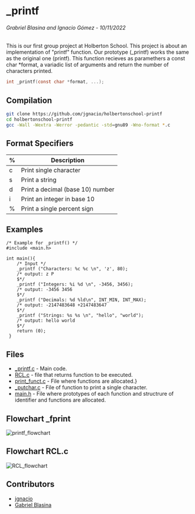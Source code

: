 # _printf
###### Grabriel Blasina and Ignacio Gómez - 10/11/2022
This is our first group project at  Holberton School. This project is about an implementation of "printf" function. Our prototype (_printf) works the same as the original one (printf). This function recieves as paramethers a const char *format, a variadic list of arguments and return the number of characters printed.
```C
int _printf(const char *format, ...);
```
## Compilation

```bash 
git clone https://github.com/jgnacio/holbertonschool-printf
cd holbertonschool-printf
gcc -Wall -Wextra -Werror -pedantic -std=gnu89 -Wno-format *.c
```

## Format Specifiers
| %  | Description  |
| ------------ | ------------ |
|  c |  Print single character |
|  s |  Print a string |
|  d |  Print a decimal (base 10) number |
|  i |  Print an integer in base 10 |
|  % |  Print a single percent sign |

## Examples
    /* Example for _printf() */
    #include <main.h>
	
    int main(){
		/* Input */
		_printf ("Characters: %c %c \n", 'z', 80);
		/* output: z P
	 	$*/
    	_printf ("Integers: %i %d \n", -3456, 3456);
		/* output: -3456 3456
	 	$*/
		_printf ("Decimals: %d %ld\n", INT_MIN, INT_MAX);
		/* output: -2147483648 +2147483647
	 	$*/
	 	_printf ("Strings: %s %s \n", "hello", "world");
		/* output: hello world
	 	$*/
	 	return (0);
	 }
## Files
- [_printf.c](https://github.com/jgnacio/holbertonschool-printf/_printf.c "_printf.c") - Main code.
- [RCL.c](https://github.com/jgnacio/holbertonschool-printf/blob/main/RCL.c "RCL.c") - file that returns function to be executed.
- [print_funct.c](https://github.com/jgnacio/holbertonschool-printf/blob/main/print_funct.c "print_funct.c") - File where functions are allocated.}
- [_putchar.c](https://github.com/jgnacio/holbertonschool-printf/blob/main/_putchar.c "_putchar.c") - File of function to print a single character.
- [main.h](https://github.com/jgnacio/holbertonschool-printf/blob/main/main.h "main.h") - File where prototypes of each function and structrure of identifier and functions are allocated.

## Flowchart _fprint
![printf_flowchart](https://user-images.githubusercontent.com/96546108/201151545-5dee2b2a-4228-4963-a6c2-d59d5e54a930.png)

## Flowchart RCL.c
![RCL_flowchart](https://user-images.githubusercontent.com/96546108/201169167-c1181671-294c-40b0-adf2-7749cd566889.png)


## Contributors
- [jgnacio](https://github.com/jgnacio "jgnacio")
- [Gabriel Blasina](https://github.com/gabrielblasina "Gabriel Blasina")
